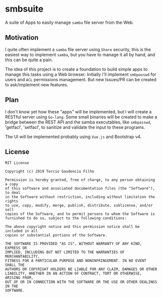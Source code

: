 # smbsuite
A suite of Apps to easily manage `samba` file server from the Web.

## Motivation
I quite often implement a `samba` file server using `Share` security, this is the easiest way to implement `samba`, but you have to manage it all by hand, and this can be quite a pain.

The idea of this project is to create a foundation to build simple apps to manage this tasks using a Web browser. Initially I'll implement `smbpasswd` for users and `ACL` permissions management. But new Issues/PR can be created to ask/implement new features.

## Plan

I don't know yet how these "apps" will be implemented, but I will create a RESTful server using `Go-lang`.
Some small binaries will be created to make a bridge between the REST API and the samba executables,
like `smbpasswd`, 'getfacl', 'setfacl', to sanitize and validate the input to these programs.

The UI will be implemented probably using `Vue.js` and Bootstrap v4.

## License

    MIT License
    
    Copyright (c) 2019 Tercio Gaudencio Filho
    
    Permission is hereby granted, free of charge, to any person obtaining a copy
    of this software and associated documentation files (the "Software"), to deal
    in the Software without restriction, including without limitation the rights
    to use, copy, modify, merge, publish, distribute, sublicense, and/or sell
    copies of the Software, and to permit persons to whom the Software is
    furnished to do so, subject to the following conditions:
    
    The above copyright notice and this permission notice shall be included in all
    copies or substantial portions of the Software.
    
    THE SOFTWARE IS PROVIDED "AS IS", WITHOUT WARRANTY OF ANY KIND, EXPRESS OR
    IMPLIED, INCLUDING BUT NOT LIMITED TO THE WARRANTIES OF MERCHANTABILITY,
    FITNESS FOR A PARTICULAR PURPOSE AND NONINFRINGEMENT. IN NO EVENT SHALL THE
    AUTHORS OR COPYRIGHT HOLDERS BE LIABLE FOR ANY CLAIM, DAMAGES OR OTHER
    LIABILITY, WHETHER IN AN ACTION OF CONTRACT, TORT OR OTHERWISE, ARISING FROM,
    OUT OF OR IN CONNECTION WITH THE SOFTWARE OR THE USE OR OTHER DEALINGS IN THE
    SOFTWARE.
